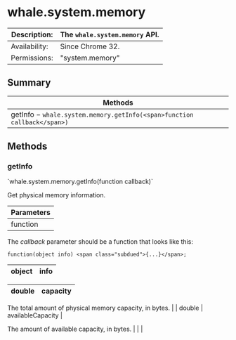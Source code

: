 # whale.system.memory

| Description: | The `whale.system.memory` API. |
|---|---|
| Availability: | Since Chrome 32. |
| Permissions: | <span class="code">"system.memory"</span> |

<section id="toc">

## Summary

| Methods |
|---|
| [getInfo](#method-getInfo) − `whale.system.memory.getInfo(<span>function callback</span>)` |

</section>

<section>

<div class="api-reference">

## Methods

<div>

### getInfo

<div class="summary">`whale.system.memory.getInfo(<span>function callback</span>)`</div>

<div class="description">

Get physical memory information.

| Parameters |
|---|
| function | callback | 

The _callback_ parameter should be a function that looks like this:

`function(object info) <span class="subdued">{...}</span>;`

| object | info | 
|---|---|

| double | capacity | 
|---|---|

The total amount of physical memory capacity, in bytes.
 |
| double | availableCapacity | 

The amount of available capacity, in bytes.
 |
 |
 |

</div>

</div>

</div>

</section>